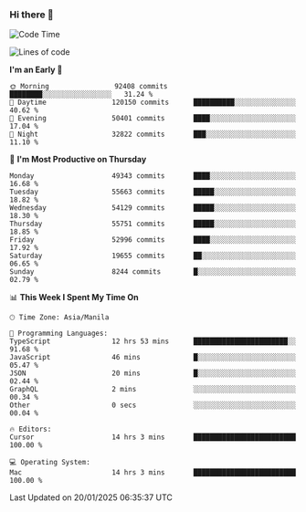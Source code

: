 ### Hi there 👋

<!--START_SECTION:waka-->
![Code Time](http://img.shields.io/badge/Code%20Time-5%2C788%20hrs%205%20mins-blue)

![Lines of code](https://img.shields.io/badge/From%20Hello%20World%20I%27ve%20Written-115.5%20million%20lines%20of%20code-blue)

**I'm an Early 🐤** 

```text
🌞 Morning                92408 commits       ████████░░░░░░░░░░░░░░░░░   31.24 % 
🌆 Daytime                120150 commits      ██████████░░░░░░░░░░░░░░░   40.62 % 
🌃 Evening                50401 commits       ████░░░░░░░░░░░░░░░░░░░░░   17.04 % 
🌙 Night                  32822 commits       ███░░░░░░░░░░░░░░░░░░░░░░   11.10 % 
```
📅 **I'm Most Productive on Thursday** 

```text
Monday                   49343 commits       ████░░░░░░░░░░░░░░░░░░░░░   16.68 % 
Tuesday                  55663 commits       █████░░░░░░░░░░░░░░░░░░░░   18.82 % 
Wednesday                54129 commits       █████░░░░░░░░░░░░░░░░░░░░   18.30 % 
Thursday                 55751 commits       █████░░░░░░░░░░░░░░░░░░░░   18.85 % 
Friday                   52996 commits       ████░░░░░░░░░░░░░░░░░░░░░   17.92 % 
Saturday                 19655 commits       ██░░░░░░░░░░░░░░░░░░░░░░░   06.65 % 
Sunday                   8244 commits        █░░░░░░░░░░░░░░░░░░░░░░░░   02.79 % 
```


📊 **This Week I Spent My Time On** 

```text
🕑︎ Time Zone: Asia/Manila

💬 Programming Languages: 
TypeScript               12 hrs 53 mins      ███████████████████████░░   91.68 % 
JavaScript               46 mins             █░░░░░░░░░░░░░░░░░░░░░░░░   05.47 % 
JSON                     20 mins             █░░░░░░░░░░░░░░░░░░░░░░░░   02.44 % 
GraphQL                  2 mins              ░░░░░░░░░░░░░░░░░░░░░░░░░   00.34 % 
Other                    0 secs              ░░░░░░░░░░░░░░░░░░░░░░░░░   00.04 % 

🔥 Editors: 
Cursor                   14 hrs 3 mins       █████████████████████████   100.00 % 

💻 Operating System: 
Mac                      14 hrs 3 mins       █████████████████████████   100.00 % 
```


 Last Updated on 20/01/2025 06:35:37 UTC
<!--END_SECTION:waka-->


<!--
**rad182/rad182** is a ✨ _special_ ✨ repository because its `README.md` (this file) appears on your GitHub profile.

Here are some ideas to get you started:

- 🔭 I’m currently working on ...
- 🌱 I’m currently learning ...
- 👯 I’m looking to collaborate on ...
- 🤔 I’m looking for help with ...
- 💬 Ask me about ...
- 📫 How to reach me: ...
- 😄 Pronouns: ...
- ⚡ Fun fact: ...
-->
